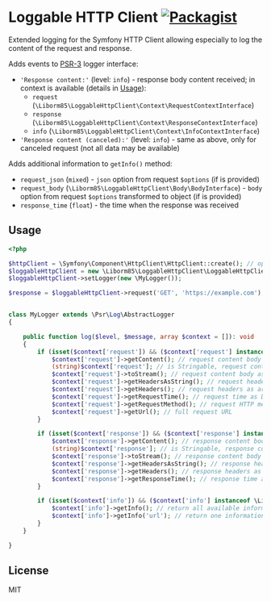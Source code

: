 # Loggable HTTP Client [![Packagist](https://img.shields.io/packagist/v/liborm85/loggable-http-client.svg)](https://packagist.org/packages/liborm85/loggable-http-client)

Extended logging for the Symfony HTTP Client allowing especially to log the content of the request and response.

Adds events to [PSR-3](https://www.php-fig.org/psr/psr-3/) logger interface:
- `'Response content:'` (level: `info`) - response body content received; in context is available (details in [Usage](#usage)):
  - `request` (`\Liborm85\LoggableHttpClient\Context\RequestContextInterface`)
  - `response` (`\Liborm85\LoggableHttpClient\Context\ResponseContextInterface`)
  - `info` (`\Liborm85\LoggableHttpClient\Context\InfoContextInterface`)
- `'Response content (canceled):'` (level: `info`) - same as above, only for canceled request (not all data may be available)

Adds additional information to `getInfo()` method:
- `request_json` (`mixed`) - `json` option from request `$options` (if is provided)
- `request_body` (`\Liborm85\LoggableHttpClient\Body\BodyInterface`) - `body` option from request `$options` transformed to object (if is provided)
- `response_time` (`float`) - the time when the response was received

<!-- TBD
## Installation

You can install it with:
```
composer require liborm85/loggable-http-client
```
-->

## Usage

```php
<?php

$httpClient = \Symfony\Component\HttpClient\HttpClient::create(); // optional
$loggableHttpClient = new \Liborm85\LoggableHttpClient\LoggableHttpClient($httpClient);
$loggableHttpClient->setLogger(new \MyLogger());

$response = $loggableHttpClient->request('GET', 'https://example.com');


class MyLogger extends \Psr\Log\AbstractLogger
{

    public function log($level, $message, array $context = []): void
    {
        if (isset($context['request']) && ($context['request'] instanceof \Liborm85\LoggableHttpClient\Context\RequestContextInterface)) {
            $context['request']->getContent(); // request content body as string
            (string)$context['request']; // is Stringable, request content body as string
            $context['request']->toStream(); // request content body as PHP stream
            $context['request']->getHeadersAsString(); // request headers as string
            $context['request']->getHeaders(); // request headers as array (string[][])
            $context['request']->getRequestTime(); // request time as DateTimeInterface
            $context['request']->getRequestMethod(); // request HTTP method
            $context['request']->getUrl(); // full request URL
        }

        if (isset($context['response']) && ($context['response'] instanceof \Liborm85\LoggableHttpClient\Context\ResponseContextInterface)) {
            $context['response']->getContent(); // response content body as string
            (string)$context['response']; // is Stringable, response content body as string
            $context['response']->toStream(); // response content body as PHP stream
            $context['response']->getHeadersAsString(); // response headers as string
            $context['response']->getHeaders(); // response headers as array (string[][])
            $context['response']->getResponseTime(); // response time as DateTimeInterface
        }

        if (isset($context['info']) && ($context['info'] instanceof \Liborm85\LoggableHttpClient\Context\InfoContextInterface)) {
            $context['info']->getInfo(); // return all available information
            $context['info']->getInfo('url'); // return one information for provided type
        }
    }

}
```

## License

MIT
